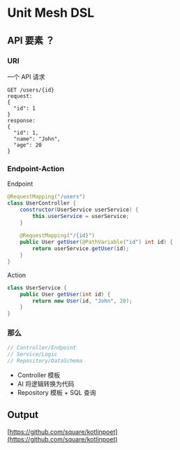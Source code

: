# Unit Mesh DSL

## API 要素 ？


### URI

一个 API 请求

```
GET /users/{id}
request:
{
  "id": 1
}
response:
{
  "id": 1,
  "name": "John",
  "age": 20
}
```

### Endpoint-Action

Endpoint

```java
@RequestMapping("/users")
class UserController {
    constructor(UserService userService) {
        this.userService = userService;
    }
    
    @RequestMapping("/{id}")
    public User getUser(@PathVariable("id") int id) {
        return userService.getUser(id);
    }   
}
```

Action

```java
class UserService {
    public User getUser(int id) {
        return new User(id, "John", 20);
    }
}
```

### 那么 

```java
// Controller/Endpoint 
// Service/Logic
// Repository/DataSchema
```

- Controller 模板
- AI 将逻辑转换为代码
- Repository 模板 + SQL 查询



## Output

[https://github.com/square/kotlinpoet](https://github.com/square/kotlinpoet)


